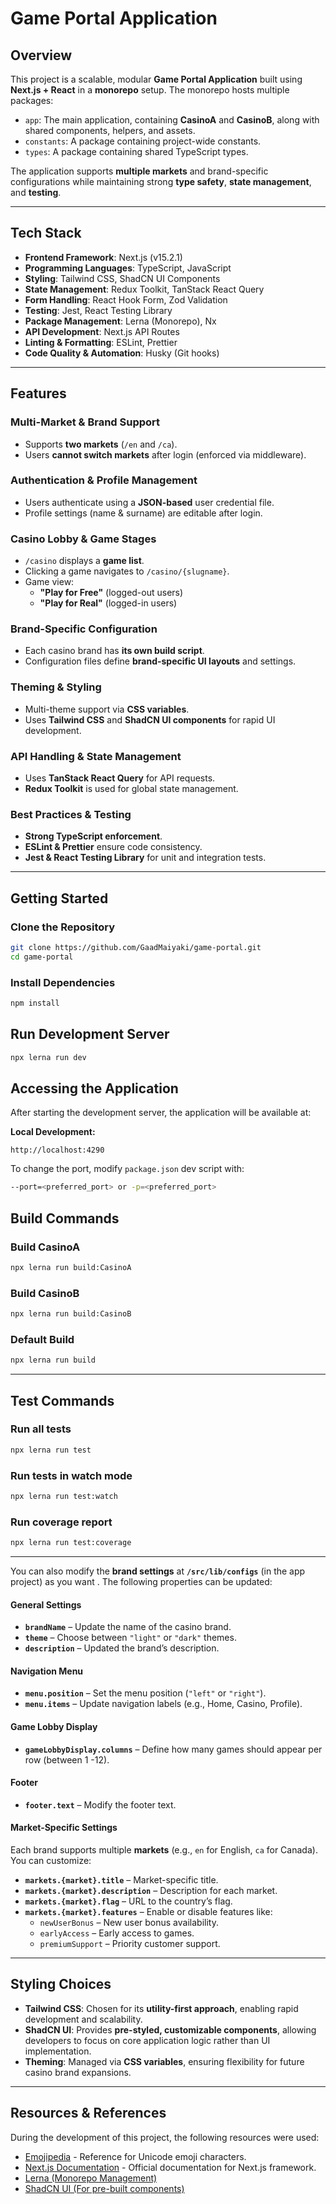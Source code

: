 # Game Portal Application

## Overview

This project is a scalable, modular **Game Portal Application** built using **Next.js + React** in a **monorepo** setup. The monorepo hosts multiple packages:

- `app`: The main application, containing **CasinoA** and **CasinoB**, along with shared components, helpers, and assets.
- `constants`: A package containing project-wide constants.
- `types`: A package containing shared TypeScript types.

The application supports **multiple markets** and brand-specific configurations while maintaining strong **type safety**, **state management**, and **testing**.

---

## Tech Stack

- **Frontend Framework**: Next.js (v15.2.1)
- **Programming Languages**: TypeScript, JavaScript
- **Styling**: Tailwind CSS, ShadCN UI Components
- **State Management**: Redux Toolkit, TanStack React Query
- **Form Handling**: React Hook Form, Zod Validation
- **Testing**: Jest, React Testing Library
- **Package Management**: Lerna (Monorepo), Nx
- **API Development**: Next.js API Routes
- **Linting & Formatting**: ESLint, Prettier
- **Code Quality & Automation**: Husky (Git hooks)

---

## Features

### Multi-Market & Brand Support
- Supports **two markets** (`/en` and `/ca`).
- Users **cannot switch markets** after login (enforced via middleware).

### Authentication & Profile Management
- Users authenticate using a **JSON-based** user credential file.
- Profile settings (name & surname) are editable after login.

### Casino Lobby & Game Stages
- `/casino` displays a **game list**.
- Clicking a game navigates to `/casino/{slugname}`.
- Game view:
  - **"Play for Free"** (logged-out users)
  - **"Play for Real"** (logged-in users)

### Brand-Specific Configuration
- Each casino brand has **its own build script**.
- Configuration files define **brand-specific UI layouts** and settings.

### Theming & Styling
- Multi-theme support via **CSS variables**.
- Uses **Tailwind CSS** and **ShadCN UI components** for rapid UI development.

### API Handling & State Management
- Uses **TanStack React Query** for API requests.
- **Redux Toolkit** is used for global state management.

### Best Practices & Testing
- **Strong TypeScript enforcement**.
- **ESLint & Prettier** ensure code consistency.
- **Jest & React Testing Library** for unit and integration tests.
---

## Getting Started

### Clone the Repository

```sh
git clone https://github.com/GaadMaiyaki/game-portal.git
cd game-portal
```

### Install Dependencies
```sh
npm install
```

## Run Development Server

```sh
npx lerna run dev
```

## Accessing the Application

After starting the development server, the application will be available at:

**Local Development:**
```
http://localhost:4290
```

To change the port, modify `package.json` dev script with:

```sh
--port=<preferred_port> or -p=<preferred_port>
```

## Build Commands

### Build CasinoA

```sh
npx lerna run build:CasinoA
```

### Build CasinoB

```sh
npx lerna run build:CasinoB
```

### Default Build

```sh
npx lerna run build
```

---

## Test Commands

### Run all tests

```sh
npx lerna run test
```

### Run tests in watch mode

```sh
npx lerna run test:watch
```

### Run coverage report

```sh
npx lerna run test:coverage
```
___


You can also modify the **brand settings** at **`/src/lib/configs`** (in the app project) as you want . The following properties can be updated:

#### General Settings
- **`brandName`** – Update the name of the casino brand.
- **`theme`** – Choose between `"light"` or `"dark"` themes.
- **`description`** – Updated the brand’s description.

#### Navigation Menu
- **`menu.position`** – Set the menu position (`"left"` or `"right"`).
- **`menu.items`** – Update navigation labels (e.g., Home, Casino, Profile).

#### Game Lobby Display
- **`gameLobbyDisplay.columns`** – Define how many games should appear per row (between 1 -12).

#### Footer
- **`footer.text`** – Modify the footer text.


#### Market-Specific Settings
Each brand supports multiple **markets** (e.g., `en` for English, `ca` for Canada). You can customize:
- **`markets.{market}.title`** – Market-specific title.
- **`markets.{market}.description`** – Description for each market.
- **`markets.{market}.flag`** – URL to the country’s flag.
- **`markets.{market}.features`** – Enable or disable features like:
  - `newUserBonus` – New user bonus availability.
  - `earlyAccess` – Early access to games.
  - `premiumSupport` – Priority customer support.

---

## Styling Choices

- **Tailwind CSS**: Chosen for its **utility-first approach**, enabling rapid development and scalability.
- **ShadCN UI**: Provides **pre-styled, customizable components**, allowing developers to focus on core application logic rather than UI implementation.
- **Theming**: Managed via **CSS variables**, ensuring flexibility for future casino brand expansions.

---

## Resources & References

During the development of this project, the following resources were used:

- [Emojipedia](https://emojipedia.org/) - Reference for Unicode emoji characters.
- [Next.js Documentation](https://nextjs.org/docs) - Official documentation for Next.js framework.
- [Lerna (Monorepo Management)](https://lerna.js.org/docs/getting-started)  
- [ShadCN UI (For pre-built components)](https://ui.shadcn.com/docs/installation) 
